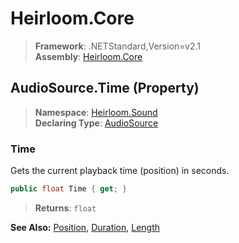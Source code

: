 # Heirloom.Core

> **Framework**: .NETStandard,Version=v2.1  
> **Assembly**: [Heirloom.Core][0]

## AudioSource.Time (Property)

> **Namespace**: [Heirloom.Sound][0]  
> **Declaring Type**: [AudioSource][1]

### Time

Gets the current playback time (position) in seconds.

```cs
public float Time { get; }
```

> **Returns**: `float`

**See Also:** [Position][2], [Duration][3], [Length][4]

[0]: ../../../Heirloom.Core.md
[1]: ../AudioSource.md
[2]: Position.md
[3]: Duration.md
[4]: Length.md

